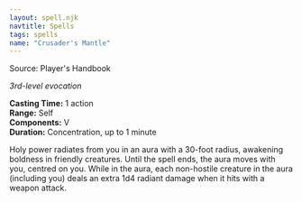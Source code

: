 ```yaml
---
layout: spell.njk
navtitle: Spells
tags: spells
name: "Crusader's Mantle"
---
```

Source: Player's Handbook

_3rd-level evocation_

**Casting Time:** 1 action  
**Range:** Self  
**Components:** V  
**Duration:** Concentration, up to 1 minute

Holy power radiates from you in an aura with a 30-foot radius, awakening boldness in friendly creatures. Until the spell ends, the aura moves with you, centred on you. While in the aura, each non-hostile creature in the aura (including you) deals an extra 1d4 radiant damage when it hits with a weapon attack.